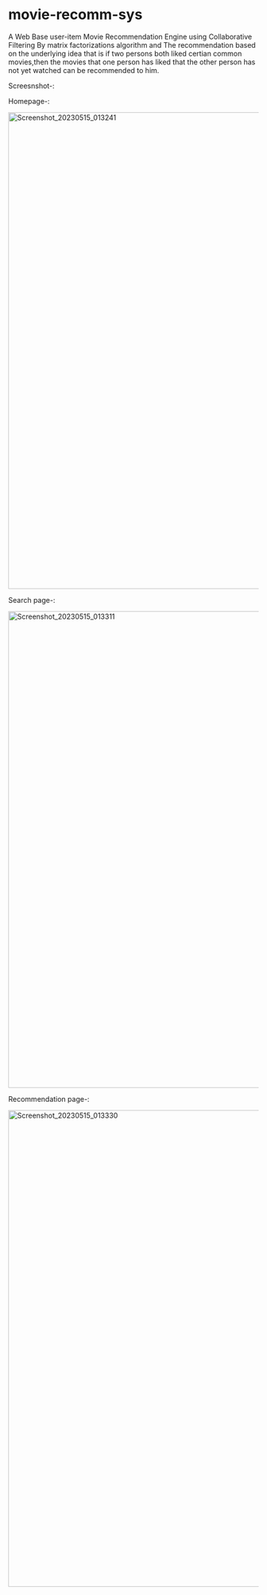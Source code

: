 # movie-recomm-sys

A Web Base user-item Movie Recommendation Engine using Collaborative Filtering By matrix factorizations algorithm and The recommendation based on the underlying idea that is if two persons both liked certian common movies,then the movies that one person has liked that the other person has not yet watched can be recommended to him.

Screesnshot-:

Homepage-:

<img width="960" alt="Screenshot_20230515_013241" src="https://github.com/anshpaliwal/movie-recomm-sys/assets/118504445/c86071c6-cb9c-4a08-81c5-a0279c7890b7">

Search page-:

<img width="960" alt="Screenshot_20230515_013311" src="https://github.com/anshpaliwal/movie-recomm-sys/assets/118504445/8dd42f7a-aaf2-45e0-9628-ecbd49ab78fe">

Recommendation page-:

<img width="960" alt="Screenshot_20230515_013330" src="https://github.com/anshpaliwal/movie-recomm-sys/assets/118504445/be08b668-9db3-4407-b18d-adcfac657e01">



